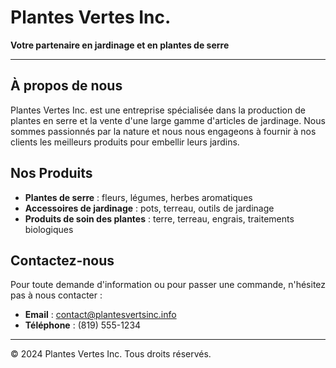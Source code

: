 # Plantes Vertes Inc.

**Votre partenaire en jardinage et en plantes de serre**

---

## À propos de nous

Plantes Vertes Inc. est une entreprise spécialisée dans la production de plantes en serre et la vente d'une large gamme d'articles de jardinage. Nous sommes passionnés par la nature et nous nous engageons à fournir à nos clients les meilleurs produits pour embellir leurs jardins.

## Nos Produits

- **Plantes de serre** : fleurs, légumes, herbes aromatiques
- **Accessoires de jardinage** : pots, terreau, outils de jardinage
- **Produits de soin des plantes** : terre, terreau, engrais, traitements biologiques

## Contactez-nous

Pour toute demande d'information ou pour passer une commande, n'hésitez pas à nous contacter :

- **Email** : [contact@plantesvertsinc.info](mailto:contact@plantesvertsinc.info)
- **Téléphone** : (819) 555-1234

---

&copy; 2024 Plantes Vertes Inc. Tous droits réservés.
